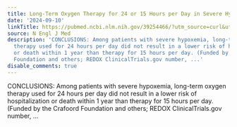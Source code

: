 ```yaml
---
title: Long-Term Oxygen Therapy for 24 or 15 Hours per Day in Severe Hypoxemia
date: '2024-09-10'
linkTitle: https://pubmed.ncbi.nlm.nih.gov/39254466/?utm_source=curl&utm_medium=rss&utm_campaign=pubmed-2&utm_content=1LIK-026Y9bjRE4xDQ231BSa89BnY4O2Rfi-9WXQd8C31C6cqE&fc=20211015124055&ff=20240910182416&v=2.18.0.post9+e462414
source: N Engl J Med
description: 'CONCLUSIONS: Among patients with severe hypoxemia, long-term oxygen
  therapy used for 24 hours per day did not result in a lower risk of hospitalization
  or death within 1 year than therapy for 15 hours per day. (Funded by the Crafoord
  Foundation and others; REDOX ClinicalTrials.gov number, ...'
disable_comments: true
---
```

CONCLUSIONS: Among patients with severe hypoxemia, long-term oxygen therapy used for 24 hours per day did not result in a lower risk of hospitalization or death within 1 year than therapy for 15 hours per day. (Funded by the Crafoord Foundation and others; REDOX ClinicalTrials.gov number, ...